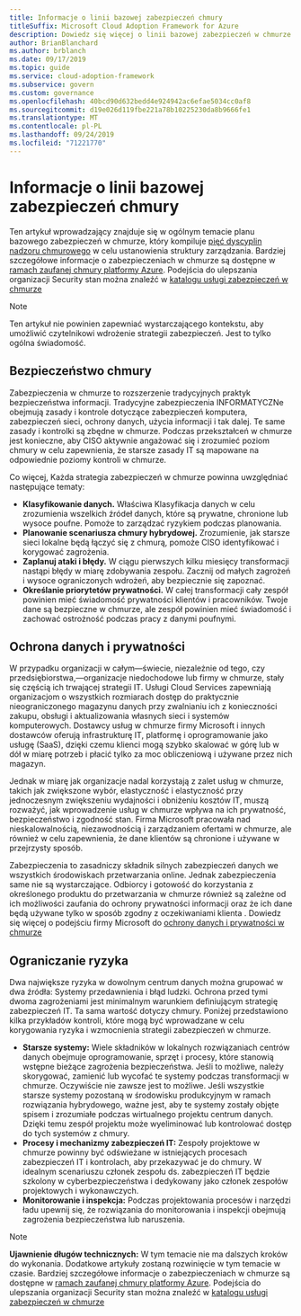 ```yaml
---
title: Informacje o linii bazowej zabezpieczeń chmury
titleSuffix: Microsoft Cloud Adoption Framework for Azure
description: Dowiedz się więcej o linii bazowej zabezpieczeń w chmurze.
author: BrianBlanchard
ms.author: brblanch
ms.date: 09/17/2019
ms.topic: guide
ms.service: cloud-adoption-framework
ms.subservice: govern
ms.custom: governance
ms.openlocfilehash: 40bcd90d632bedd4e924942ac6efae5034cc0af8
ms.sourcegitcommit: d19e026d119fbe221a78b10225230da8b9666fe1
ms.translationtype: MT
ms.contentlocale: pl-PL
ms.lasthandoff: 09/24/2019
ms.locfileid: "71221770"
---
```

# <a name="understand-the-cloud-security-baseline"></a>Informacje o linii bazowej zabezpieczeń chmury

Ten artykuł wprowadzający znajduje się w ogólnym temacie planu bazowego zabezpieczeń w chmurze, który kompiluje [pięć dyscyplin nadzoru chmurowego](../governance-disciplines.md) w celu ustanowienia struktury zarządzania. Bardziej szczegółowe informacje o zabezpieczeniach w chmurze są dostępne w [ramach zaufanej chmury platformy Azure](https://azure.microsoft.com/overview/trusted-cloud). Podejścia do ulepszania organizacji Security stan można znaleźć w [katalogu usługi zabezpieczeń w chmurze](https://www.microsoft.com/security/information-protection)

> [!NOTE]
> Ten artykuł nie powinien zapewniać wystarczającego kontekstu, aby umożliwić czytelnikowi wdrożenie strategii zabezpieczeń. Jest to tylko ogólna świadomość.

## <a name="cloud-security"></a>Bezpieczeństwo chmury

Zabezpieczenia w chmurze to rozszerzenie tradycyjnych praktyk bezpieczeństwa informacji. Tradycyjne zabezpieczenia INFORMATYCZNe obejmują zasady i kontrole dotyczące zabezpieczeń komputera, zabezpieczeń sieci, ochrony danych, użycia informacji i tak dalej. Te same zasady i kontrolki są zbędne w chmurze. Podczas przekształceń w chmurze jest konieczne, aby CISO aktywnie angażować się i zrozumieć poziom chmury w celu zapewnienia, że starsze zasady IT są mapowane na odpowiednie poziomy kontroli w chmurze.

Co więcej, Każda strategia zabezpieczeń w chmurze powinna uwzględniać następujące tematy:

- **Klasyfikowanie danych.** Właściwa Klasyfikacja danych w celu zrozumienia wszelkich źródeł danych, które są prywatne, chronione lub wysoce poufne. Pomoże to zarządzać ryzykiem podczas planowania.
- **Planowanie scenariusza chmury hybrydowej.** Zrozumienie, jak starsze sieci lokalne będą łączyć się z chmurą, pomoże CISO identyfikować i korygować zagrożenia.
- **Zaplanuj ataki i błędy.** W ciągu pierwszych kilku miesięcy transformacji nastąpi błędy w miarę zdobywania zespołu. Zacznij od małych zagrożeń i wysoce ograniczonych wdrożeń, aby bezpiecznie się zapoznać.
- **Określanie priorytetów prywatności.** W całej transformacji cały zespół powinien mieć świadomość prywatności klientów i pracowników. Twoje dane są bezpieczne w chmurze, ale zespół powinien mieć świadomość i zachować ostrożność podczas pracy z danymi poufnymi.

## <a name="protecting-data-and-privacy"></a>Ochrona danych i prywatności

W przypadku organizacji w całym&mdash;świecie, niezależnie od tego, czy przedsiębiorstwa,&mdash;organizacje niedochodowe lub firmy w chmurze, stały się częścią ich trwającej strategii IT. Usługi Cloud Services zapewniają organizacjom o wszystkich rozmiarach dostęp do praktycznie nieograniczonego magazynu danych przy zwalnianiu ich z konieczności zakupu, obsługi i aktualizowania własnych sieci i systemów komputerowych. Dostawcy usług w chmurze firmy Microsoft i innych dostawców oferują infrastrukturę IT, platformę i oprogramowanie jako usługę (SaaS), dzięki czemu klienci mogą szybko skalować w górę lub w dół w miarę potrzeb i płacić tylko za moc obliczeniową i używane przez nich magazyn.

Jednak w miarę jak organizacje nadal korzystają z zalet usług w chmurze, takich jak zwiększone wybór, elastyczność i elastyczność przy jednoczesnym zwiększeniu wydajności i obniżeniu kosztów IT, muszą rozważyć, jak wprowadzenie usług w chmurze wpływa na ich prywatność, bezpieczeństwo i zgodność stan. Firma Microsoft pracowała nad nieskalowalnością, niezawodnością i zarządzaniem ofertami w chmurze, ale również w celu zapewnienia, że dane klientów są chronione i używane w przejrzysty sposób.

Zabezpieczenia to zasadniczy składnik silnych zabezpieczeń danych we wszystkich środowiskach przetwarzania online. Jednak zabezpieczenia same nie są wystarczające. Odbiorcy i gotowość do korzystania z określonego produktu do przetwarzania w chmurze również są zależne od ich możliwości zaufania do ochrony prywatności informacji oraz że ich dane będą używane tylko w sposób zgodny z oczekiwaniami klienta . Dowiedz się więcej o podejściu firmy Microsoft do [ochrony danych i prywatności w chmurze](https://go.microsoft.com/fwlink/?LinkId=808242&clcid=0x409)

## <a name="risk-mitigation"></a>Ograniczanie ryzyka

Dwa największe ryzyka w dowolnym centrum danych można grupować w dwa źródła: Systemy przedawnienia i błąd ludzki. Ochrona przed tymi dwoma zagrożeniami jest minimalnym warunkiem definiującym strategię zabezpieczeń IT. Ta sama wartość dotyczy chmury. Poniżej przedstawiono kilka przykładów kontroli, które mogą być wprowadzane w celu korygowania ryzyka i wzmocnienia strategii zabezpieczeń w chmurze.

- **Starsze systemy:** Wiele składników w lokalnych rozwiązaniach centrów danych obejmuje oprogramowanie, sprzęt i procesy, które stanowią wstępne bieżące zagrożenia bezpieczeństwa. Jeśli to możliwe, należy skorygować, zamienić lub wycofać te systemy podczas transformacji w chmurze. Oczywiście nie zawsze jest to możliwe. Jeśli wszystkie starsze systemy pozostaną w środowisku produkcyjnym w ramach rozwiązania hybrydowego, ważne jest, aby te systemy zostały objęte spisem i zrozumiałe podczas wirtualnego projektu centrum danych. Dzięki temu zespół projektu może wyeliminować lub kontrolować dostęp do tych systemów z chmury.
- **Procesy i mechanizmy zabezpieczeń IT:** Zespoły projektowe w chmurze powinny być odświeżane w istniejących procesach zabezpieczeń IT i kontrolach, aby przekazywać je do chmury. W idealnym scenariuszu członek zespołu ds. zabezpieczeń IT będzie szkolony w cyberbezpieczeństwa i dedykowany jako członek zespołów projektowych i wykonawczych.
- **Monitorowanie i inspekcja:** Podczas projektowania procesów i narzędzi ładu upewnij się, że rozwiązania do monitorowania i inspekcji obejmują zagrożenia bezpieczeństwa lub naruszenia.

> [!NOTE]
> **Ujawnienie długów technicznych:** W tym temacie nie ma dalszych kroków do wykonania. Dodatkowe artykuły zostaną rozwinięcie w tym temacie w czasie. Bardziej szczegółowe informacje o zabezpieczeniach w chmurze są dostępne w [ramach zaufanej chmury platformy Azure](https://azure.microsoft.com/overview/trusted-cloud). Podejścia do ulepszania organizacji Security stan można znaleźć w [katalogu usługi zabezpieczeń w chmurze](https://www.microsoft.com/security/information-protection)
